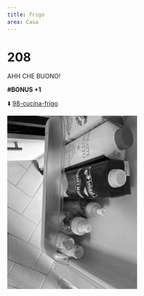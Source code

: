 ```yaml
---
title: frigo
area: Casa
---
```

# 208
AHH CHE BUONO!

**#BONUS +1**

⬇️ [98-cucina-frigo](98-cucina-frigo.md)

![foto_84](_assets/preview/foto_84.jpg)